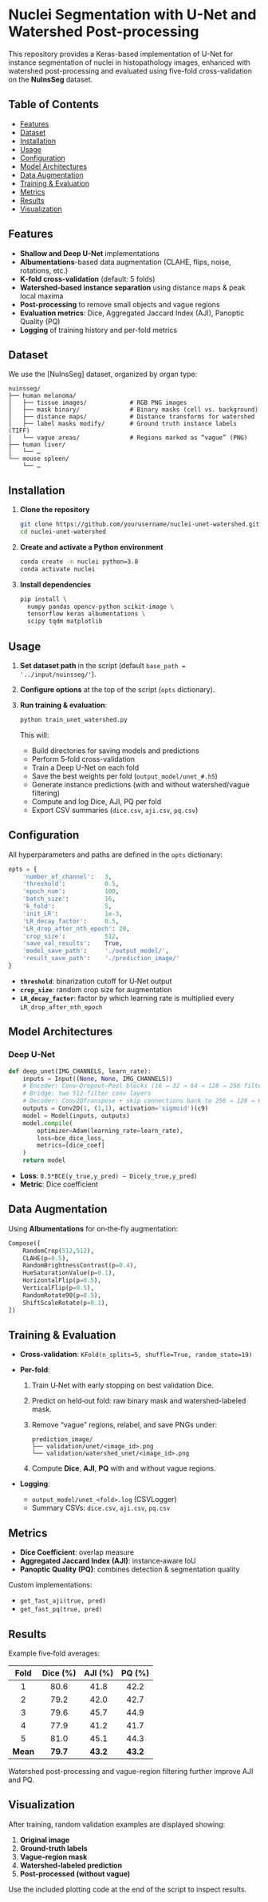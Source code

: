 # Nuclei Segmentation with U-Net and Watershed Post-processing

This repository provides a Keras-based implementation of U-Net for instance segmentation of nuclei in histopathology images, enhanced with watershed post-processing and evaluated using five-fold cross-validation on the **NuInsSeg** dataset.



## Table of Contents

* [Features](#features)
* [Dataset](#dataset)
* [Installation](#installation)
* [Usage](#usage)
* [Configuration](#configuration)
* [Model Architectures](#model-architectures)
* [Data Augmentation](#data-augmentation)
* [Training & Evaluation](#training--evaluation)
* [Metrics](#metrics)
* [Results](#results)
* [Visualization](#visualization)


## Features

* **Shallow and Deep U-Net** implementations
* **Albumentations**-based data augmentation (CLAHE, flips, noise, rotations, etc.)
* **K‑fold cross-validation** (default: 5 folds)
* **Watershed-based instance separation** using distance maps & peak local maxima
* **Post-processing** to remove small objects and vague regions
* **Evaluation metrics**: Dice, Aggregated Jaccard Index (AJI), Panoptic Quality (PQ)
* **Logging** of training history and per-fold metrics


## Dataset

We use the [NuInsSeg] dataset, organized by organ type:

```
nuinsseg/
├── human melanoma/
│   ├── tissue images/            # RGB PNG images
│   ├── mask binary/              # Binary masks (cell vs. background)
│   ├── distance maps/            # Distance transforms for watershed
│   ├── label masks modify/       # Ground truth instance labels (TIFF)
│   └── vague areas/              # Regions marked as “vague” (PNG)
├── human liver/
│   └── …
└── mouse spleen/
    └── …
```


## Installation

1. **Clone the repository**

   ```bash
   git clone https://github.com/yourusername/nuclei-unet-watershed.git
   cd nuclei-unet-watershed
   ```

2. **Create and activate a Python environment**

   ```bash
   conda create -n nuclei python=3.8
   conda activate nuclei
   ```

3. **Install dependencies**

   ```bash
   pip install \
     numpy pandas opencv-python scikit-image \
     tensorflow keras albumentations \
     scipy tqdm matplotlib
   ```


## Usage

1. **Set dataset path** in the script (default `base_path = '../input/nuinsseg/'`).
2. **Configure options** at the top of the script (`opts` dictionary).
3. **Run training & evaluation**:

   ```bash
   python train_unet_watershed.py
   ```

   This will:

   * Build directories for saving models and predictions
   * Perform 5‑fold cross-validation
   * Train a Deep U-Net on each fold
   * Save the best weights per fold (`output_model/unet_#.h5`)
   * Generate instance predictions (with and without watershed/vague filtering)
   * Compute and log Dice, AJI, PQ per fold
   * Export CSV summaries (`dice.csv`, `aji.csv`, `pq.csv`)



## Configuration

All hyperparameters and paths are defined in the `opts` dictionary:

```python
opts = {
    'number_of_channel':   3,
    'threshold':           0.5,
    'epoch_num':           100,
    'batch_size':          16,
    'k_fold':              5,
    'init_LR':             1e-3,
    'LR_decay_factor':     0.5,
    'LR_drop_after_nth_epoch': 20,
    'crop_size':           512,
    'save_val_results':    True,
    'model_save_path':     './output_model/',
    'result_save_path':    './prediction_image/'
}
```

* **`threshold`**: binarization cutoff for U‑Net output
* **`crop_size`**: random crop size for augmentation
* **`LR_decay_factor`**: factor by which learning rate is multiplied every `LR_drop_after_nth_epoch`


## Model Architectures

### Deep U-Net

```python
def deep_unet(IMG_CHANNELS, learn_rate):
    inputs = Input((None, None, IMG_CHANNELS))
    # Encoder: Conv–Dropout–Pool blocks (16 → 32 → 64 → 128 → 256 filters)
    # Bridge: two 512-filter conv layers
    # Decoder: Conv2DTranspose + skip connections back to 256 → 128 → 64 → 32 → 16
    outputs = Conv2D(1, (1,1), activation='sigmoid')(c9)
    model = Model(inputs, outputs)
    model.compile(
        optimizer=Adam(learning_rate=learn_rate),
        loss=bce_dice_loss,
        metrics=[dice_coef]
    )
    return model
```

* **Loss**: `0.5*BCE(y_true,y_pred) − Dice(y_true,y_pred)`
* **Metric**: Dice coefficient



## Data Augmentation

Using **Albumentations** for on‑the‑fly augmentation:

```python
Compose([
    RandomCrop(512,512),
    CLAHE(p=0.5),
    RandomBrightnessContrast(p=0.4),
    HueSaturationValue(p=0.1),
    HorizontalFlip(p=0.5),
    VerticalFlip(p=0.5),
    RandomRotate90(p=0.5),
    ShiftScaleRotate(p=0.1),
])
```



## Training & Evaluation

* **Cross-validation**: `KFold(n_splits=5, shuffle=True, random_state=19)`

* **Per-fold**:

  1. Train U‑Net with early stopping on best validation Dice.
  2. Predict on held‑out fold: raw binary mask and watershed-labeled mask.
  3. Remove “vague” regions, relabel, and save PNGs under:

     ```
     prediction_image/
     ├── validation/unet/<image_id>.png
     └── validation/watershed_unet/<image_id>.png
     ```
  4. Compute **Dice**, **AJI**, **PQ** with and without vague regions.

* **Logging**:

  * `output_model/unet_<fold>.log` (CSVLogger)
  * Summary CSVs: `dice.csv`, `aji.csv`, `pq.csv`



## Metrics

* **Dice Coefficient**: overlap measure
* **Aggregated Jaccard Index (AJI)**: instance‑aware IoU
* **Panoptic Quality (PQ)**: combines detection & segmentation quality

Custom implementations:

* `get_fast_aji(true, pred)`
* `get_fast_pq(true, pred)`



## Results

Example five‑fold averages:

|   Fold   | Dice (%) |  AJI (%) |  PQ (%)  |
| :------: | :------: | :------: | :------: |
|     1    |   80.6   |   41.8   |   42.2   |
|     2    |   79.2   |   42.0   |   42.7   |
|     3    |   79.6   |   45.7   |   44.9   |
|     4    |   77.9   |   41.2   |   41.7   |
|     5    |   81.0   |   45.1   |   44.3   |
| **Mean** | **79.7** | **43.2** | **43.2** |

Watershed post-processing and vague-region filtering further improve AJI and PQ.



## Visualization

After training, random validation examples are displayed showing:

1. **Original image**
2. **Ground-truth labels**
3. **Vague-region mask**
4. **Watershed-labeled prediction**
5. **Post-processed (without vague)**

Use the included plotting code at the end of the script to inspect results.
